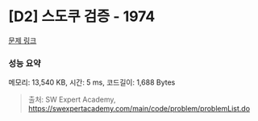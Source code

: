 # [D2] 스도쿠 검증 - 1974 

[문제 링크](https://swexpertacademy.com/main/code/problem/problemDetail.do?contestProbId=AV5Psz16AYEDFAUq) 

### 성능 요약

메모리: 13,540 KB, 시간: 5 ms, 코드길이: 1,688 Bytes



> 출처: SW Expert Academy, https://swexpertacademy.com/main/code/problem/problemList.do
